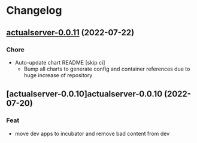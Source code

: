 # Changelog



## [actualserver-0.0.11](https://github.com/truecharts/apps/compare/actualserver-0.0.10...actualserver-0.0.11) (2022-07-22)

### Chore

- Auto-update chart README [skip ci]
  - Bump all charts to generate config and container references due to huge increase of repository



## [actualserver-0.0.10]actualserver-0.0.10 (2022-07-20)

### Feat

- move dev apps to incubator and remove bad content from dev
